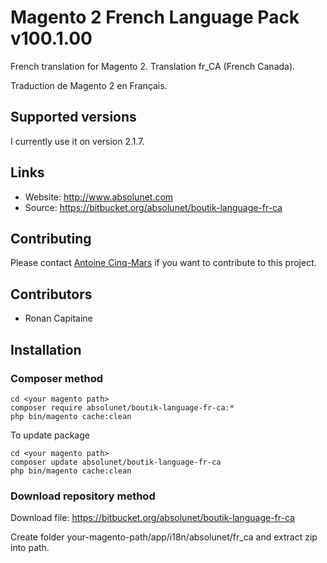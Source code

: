 # Magento 2 French Language Pack v100.1.00

French translation for Magento 2. Translation fr_CA (French Canada).

Traduction de Magento 2 en Français.

## Supported versions

I currently use it on version 2.1.7.

## Links

* Website: http://www.absolunet.com
* Source: https://bitbucket.org/absolunet/boutik-language-fr-ca

## Contributing

Please contact [Antoine Cinq-Mars](mailto:acinq-mars@absolunet.com) if you want to contribute to this project.

## Contributors

* Ronan Capitaine

## Installation

### Composer method

```
cd <your magento path>
composer require absolunet/boutik-language-fr-ca:*
php bin/magento cache:clean
```

To update package

```
cd <your magento path>
composer update absolunet/boutik-language-fr-ca
php bin/magento cache:clean
```

### Download repository method

Download file: https://bitbucket.org/absolunet/boutik-language-fr-ca

Create folder your-magento-path/app/i18n/absolunet/fr_ca and extract zip into path.
